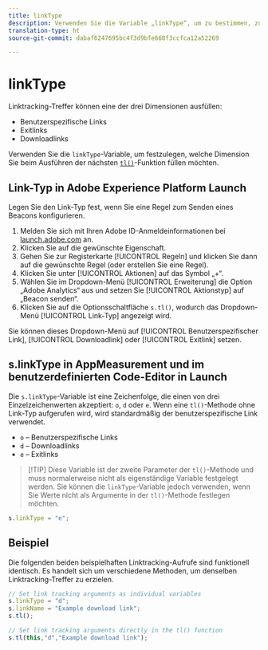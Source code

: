 ```yaml
---
title: linkType
description: Verwenden Sie die Variable „linkType“, um zu bestimmen, zu welcher Linktracking-Dimension der Treffer gehört.
translation-type: ht
source-git-commit: dabaf6247695bc4f3d9bfe668f3ccfca12a52269

---
```



# linkType

Linktracking-Treffer können eine der drei Dimensionen ausfüllen:

* Benutzerspezifische Links
* Exitlinks
* Downloadlinks

Verwenden Sie die `linkType`-Variable, um festzulegen, welche Dimension Sie beim Ausführen der nächsten [`tl()`](../functions/tl-method.md)-Funktion füllen möchten.

## Link-Typ in Adobe Experience Platform Launch

Legen Sie den Link-Typ fest, wenn Sie eine Regel zum Senden eines Beacons konfigurieren.

1. Melden Sie sich mit Ihren Adobe ID-Anmeldeinformationen bei [launch.adobe.com](https://launch.adobe.com) an.
2. Klicken Sie auf die gewünschte Eigenschaft.
3. Gehen Sie zur Registerkarte [!UICONTROL Regeln] und klicken Sie dann auf die gewünschte Regel (oder erstellen Sie eine Regel).
4. Klicken Sie unter [!UICONTROL Aktionen] auf das Symbol „+“.
5. Wählen Sie im Dropdown-Menü [!UICONTROL Erweiterung] die Option „Adobe Analytics“ aus und setzen Sie [!UICONTROL Aktionstyp] auf „Beacon senden“.
6. Klicken Sie auf die Optionsschaltfläche `s.tl()`, wodurch das Dropdown-Menü [!UICONTROL Link-Typ] angezeigt wird.

Sie können dieses Dropdown-Menü auf [!UICONTROL Benutzerspezifischer Link], [!UICONTROL Downloadlink] oder [!UICONTROL Exitlink] setzen.

## s.linkType in AppMeasurement und im benutzerdefinierten Code-Editor in Launch

Die `s.linkType`-Variable ist eine Zeichenfolge, die einen von drei Einzelzeichenwerten akzeptiert: `o`, `d` oder `e`. Wenn eine `tl()`-Methode ohne Link-Typ aufgerufen wird, wird standardmäßig der benutzerspezifische Link verwendet.

* `o` – Benutzerspezifische Links
* `d` – Downloadlinks
* `e` – Exitlinks

>[!TIP] Diese Variable ist der zweite Parameter der `tl()`-Methode und muss normalerweise nicht als eigenständige Variable festgelegt werden. Sie können die `linkType`-Variable jedoch verwenden, wenn Sie Werte nicht als Argumente in der `tl()`-Methode festlegen möchten.

```js
s.linkType = "e";
```

## Beispiel

Die folgenden beiden beispielhaften Linktracking-Aufrufe sind funktionell identisch. Es handelt sich um verschiedene Methoden, um denselben Linktracking-Treffer zu erzielen.

```js
// Set link tracking arguments as individual variables
s.linkType = "d";
s.linkName = "Example download link";
s.tl();

// Set link tracking arguments directly in the tl() function
s.tl(this,"d","Example download link");
```
